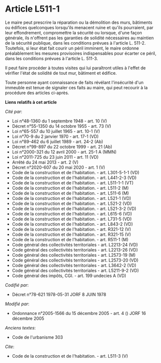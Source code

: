 # Article L511-1

Le maire peut prescrire la réparation ou la démolition des murs, bâtiments ou édifices quelconques lorsqu'ils menacent ruine
et qu'ils pourraient, par leur effondrement, compromettre la sécurité ou lorsque, d'une façon générale, ils n'offrent pas les
garanties de solidité nécessaires au maintien de la sécurité publique, dans les conditions prévues à l'article L. 511-2.
Toutefois, si leur état fait courir un péril imminent, le maire ordonne préalablement les mesures provisoires indispensables
pour écarter ce péril, dans les conditions prévues à l'article L. 511-3.

Il peut faire procéder à toutes visites qui lui paraîtront utiles à l'effet de vérifier l'état de solidité de tout mur,
bâtiment et édifice. 

Toute personne ayant connaissance de faits révélant l'insécurité d'un immeuble est tenue de signaler ces faits au maire, qui
peut recourir à la procédure des articles ci-après.

**Liens relatifs à cet article**

_Cité par_:

  - Loi n°48-1360 du 1 septembre 1948 - art. 10 (V)
  - Décret n°55-1350 du 14 octobre 1955 - art. 73 (V)
  - Loi n°65-557 du 10 juillet 1965 - art. 10-1 (V)
  - Loi n°70-9 du 2 janvier 1970 - art. 17-1 (VD)
  - Loi n°89-462 du 6 juillet 1989 - art. 24-2 (Ab)
  - Décret n°99-897 du 22 octobre 1999 - art. 21 (Ab)
  - Loi n°2000-321 du 12 avril 2000 - art. 25-1 A (MMN)
  - Loi n°2011-725 du 23 juin 2011 - art. 11 (VD)
  - Arrêté du 24 mai 2013 - art. 2 (V)
  - Décret n°2020-607 du 20 mai 2020 - art. 1 (V)
  - Code de la construction et de l'habitation. - art. L301-5-1-1 (VD)
  - Code de la construction et de l'habitation. - art. L441-2-3 (VD)
  - Code de la construction et de l'habitation. - art. L511-1-1 (VT)
  - Code de la construction et de l'habitation. - art. L511-2 (M)
  - Code de la construction et de l'habitation. - art. L511-6 (M)
  - Code de la construction et de l'habitation. - art. L521-1 (VD)
  - Code de la construction et de l'habitation. - art. L521-2 (VD)
  - Code de la construction et de l'habitation. - art. L521-3-2 (VD)
  - Code de la construction et de l'habitation. - art. L615-6 (VD)
  - Code de la construction et de l'habitation. - art. L731-5 (VD)
  - Code de la construction et de l'habitation. - art. L843-2 (VD)
  - Code de la construction et de l'habitation. - art. R321-12 (V)
  - Code de la construction et de l'habitation. - art. R321-15 (V)
  - Code de la construction et de l'habitation. - art. R511-1 (M)
  - Code général des collectivités territoriales - art. L2213-24 (VD)
  - Code général des collectivités territoriales - art. L2213-26 (VD)
  - Code général des collectivités territoriales - art. L2573-19 (M)
  - Code général des collectivités territoriales - art. L2573-20 (VD)
  - Code général des collectivités territoriales - art. L3642-2 (VD)
  - Code général des collectivités territoriales - art. L5211-9-2 (VD)
  - Code général des impôts, CGI. - art. 199 undecies A (VD)

_Codifié par_:

  - Décret n°78-621 1978-05-31 JORF 8 JUIN 1978

_Modifié par_:

  - Ordonnance n°2005-1566 du 15 décembre 2005 - art. 4 () JORF 16 décembre 2005

_Anciens textes_:

  - Code de l'urbanisme 303

_Cite_:

  - Code de la construction et de l'habitation. - art. L511-3 (V)
